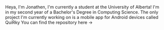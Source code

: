 Heya, I'm Jonathen, I'm currently a student at the University of Alberta!
I'm in my second year of a Bachelor's Degree in Computing Science.
The only project I'm currently working on is a mobile app for Android devices called QuiRky
  You can find the repository here -> 
